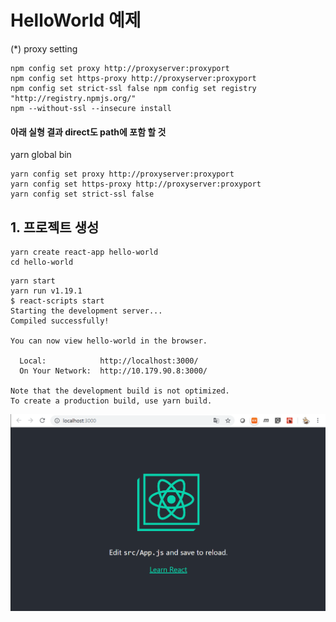 # HelloWorld 예제
(*) proxy setting
```
npm config set proxy http://proxyserver:proxyport
npm config set https-proxy http://proxyserver:proxyport
npm config set strict-ssl false npm config set registry "http://registry.npmjs.org/"
npm --without-ssl --insecure install
```
#### 아래 실형 결과 direct도 path에 포함 할 것 
yarn global bin

```
yarn config set proxy http://proxyserver:proxyport
yarn config set https-proxy http://proxyserver:proxyport
yarn config set strict-ssl false
```

## 1. 프로젝트 생성

```
yarn create react-app hello-world
cd hello-world
```
```
yarn start
yarn run v1.19.1
$ react-scripts start
Starting the development server...
Compiled successfully!

You can now view hello-world in the browser.

  Local:            http://localhost:3000/
  On Your Network:  http://10.179.90.8:3000/

Note that the development build is not optimized.
To create a production build, use yarn build.
```
![foo](/hello-world-01.png "hellow world")

